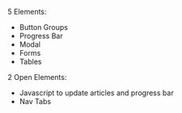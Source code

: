 5 Elements:
- Button Groups
- Progress Bar
- Modal
- Forms
- Tables

2 Open Elements:
- Javascript to update articles and progress bar
- Nav Tabs
